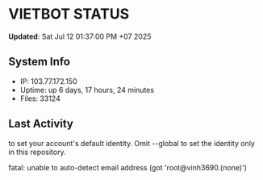 # VIETBOT STATUS
**Updated**: Sat Jul 12 01:37:00 PM +07 2025

## System Info
- IP: 103.77.172.150
- Uptime: up 6 days, 17 hours, 24 minutes
- Files: 33124

## Last Activity

to set your account's default identity.
Omit --global to set the identity only in this repository.

fatal: unable to auto-detect email address (got 'root@vinh3690.(none)')
